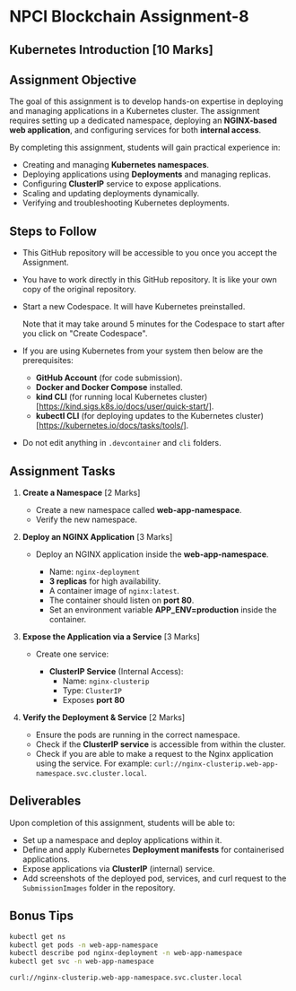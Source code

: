 # NPCI Blockchain Assignment-8

## Kubernetes Introduction [10 Marks]

## Assignment Objective

The goal of this assignment is to develop hands-on expertise in deploying and managing applications in a Kubernetes cluster. The assignment requires setting up a dedicated namespace, deploying an **NGINX-based web application**, and configuring services for both **internal access**.

By completing this assignment, students will gain practical experience in:

*   Creating and managing **Kubernetes namespaces**.
*   Deploying applications using **Deployments** and managing replicas.
*   Configuring **ClusterIP** service to expose applications.
*   Scaling and updating deployments dynamically.
*   Verifying and troubleshooting Kubernetes deployments.


## Steps to Follow

- This GitHub repository will be accessible to you once you accept the Assignment.
- You have to work directly in this GitHub repository. It is like your own copy of the original repository.
- Start a new Codespace. It will have Kubernetes preinstalled.

  Note that it may take around 5 minutes for the Codespace to start after you click on "Create Codespace".

- If you are using Kubernetes from your system then below are the prerequisites:
  *   **GitHub Account** (for code submission).
  *   **Docker and Docker Compose** installed.
  *   **kind CLI** (for running local Kubernetes cluster) [https://kind.sigs.k8s.io/docs/user/quick-start/].
  *   **kubectl CLI** (for deploying updates to the Kubernetes cluster) [https://kubernetes.io/docs/tasks/tools/].

- Do not edit anything in `.devcontainer` and `cli` folders.


## Assignment Tasks

1.  **Create a Namespace** [2 Marks]
   
    *   Create a new namespace called **web-app-namespace**.
    *   Verify the new namespace.
      
2.  **Deploy an NGINX Application** [3 Marks]
   
    *   Deploy an NGINX application inside the **web-app-namespace**.
      
        *   Name: `nginx-deployment`
        *   **3 replicas** for high availability.
        *   A container image of `nginx:latest`.
        *   The container should listen on **port 80**.
        *   Set an environment variable **APP_ENV=production** inside the container.
          
3.  **Expose the Application via a Service** [3 Marks]
   
    *   Create one service:
      
        *   **ClusterIP Service** (Internal Access):
            *   Name: `nginx-clusterip`
            *   Type: `ClusterIP`
            *   Exposes **port 80**
              
4.  **Verify the Deployment & Service** [2 Marks]
   
    *   Ensure the pods are running in the correct namespace.
    *   Check if the **ClusterIP service** is accessible from within the cluster.
    *   Check if you are able to make a request to the Nginx application using the service. For example: `curl://nginx-clusterip.web-app-namespace.svc.cluster.local`.

## Deliverables

Upon completion of this assignment, students will be able to:

*   Set up a namespace and deploy applications within it.
*   Define and apply Kubernetes **Deployment manifests** for containerised applications.
*   Expose applications via **ClusterIP** (internal) service.
*   Add screenshots of the deployed pod, services, and curl request to the `SubmissionImages` folder in the repository.

## Bonus Tips

```bash
kubectl get ns
kubectl get pods -n web-app-namespace
kubectl describe pod nginx-deployment -n web-app-namespace
kubectl get svc -n web-app-namespace

curl://nginx-clusterip.web-app-namespace.svc.cluster.local
